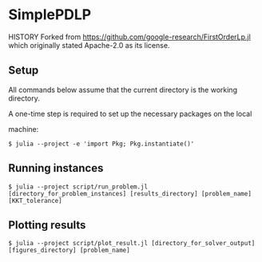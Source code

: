 # SimplePDLP

HISTORY Forked from https://github.com/google-research/FirstOrderLp.jl which originally stated Apache-2.0 as its license.

## Setup

All commands below assume that the current directory is the working directory.

A one-time step is required to set up the necessary packages on the local

machine:

```shell
$ julia --project -e 'import Pkg; Pkg.instantiate()'
```

## Running instances

```shell
$ julia --project script/run_problem.jl [directory_for_problem_instances] [results_directory] [problem_name] [KKT_tolerance]
```

## Plotting results

```shell
$ julia --project script/plot_result.jl [directory_for_solver_output] [figures_directory] [problem_name]
```


